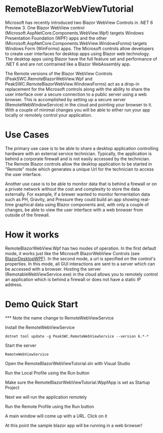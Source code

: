 # RemoteBlazorWebViewTutorial

Microsoft has recently introduced two Blazor WebView Controls in .NET 6 Preview 3. One Blazor WebView control (Microsoft.AspNetCore.Components.WebView.Wpf) targets Windows Presentation Foundation (WPF) apps and
the other (Microsoft.AspNetCore.Components.WebView.WindowsForms) targets Windows Form (WinForms) apps. The Microsoft controls allow developers to create user interfaces for desktop apps using Blazor web technology. The desktop apps using Blazor have the full feature set and performance of .NET 6 and are not contrained like a Blazor WebAssembly app.

The Remote versions of the Blazor WebView Controls (PeakSWC.RemoteBlazorWebView.Wpf and PeakSWC.RemoteBlazorWebView.WindowsForms) act as a drop-in replacement for the Microsoft controls along with the ability to share the user interface over a secure connection to a public server using a web browser. This is accomplished by setting up a secure server (RemoteWebWindowService) in the cloud and pointing your browser to it. 
With a couple of minimal changes you will be able to either run your app locally or remotely control your application.

# Use Cases
The primary use case is to be able to share a desktop application controlling hardware with an external service technician. Typically, the application is behind a corporate firewall and is not easily accessed by the technician. The Remote Blazor controls allow the desktop application to be started in "Remote" mode which generates a unique Url for the technician to access the user interface.

Another use case is to be able to monitor data that is behind a firewall or on a private network without the cost and complexity to store the data externally. For example, if a brewer wanted to monitor fermentation data such as PH, Gravity, and Pressure they could build an app showing real-time graphical data using Blazor components and, with only a couple of changes, be able to view the user interface with a web browser from outside of the firewall. 

# How it works

RemoteBlazorWebView.Wpf has two modes of operation. In the first default mode, it works just like the Microsoft BlazorWebView Controls (see [BlazorDesktopWPF](https://github.com/jorgearteiro/BlazorDesktopWPF)). In the second mode, a url is specified on the control's properties. In this mode, all GUI interactions are sent to a server which can be accessed with a browser. Hosting the server (RemotableWebViewService.exe) in the cloud allows you to remotely control an application which is behind a firewall or does not have a static IP address.


# Demo Quick Start

*** Note the name change to RemoteWebViewService

Install the RemoteWebViewService
```console
dotnet tool update -g PeakSWC.RemoteWebViewService --version 6.*-* 
```

Start the server
```console
RemoteWebViewService
```

Open the RemoteBlazorWebViewTutorial.sln with Visual Studio

Run the Local Profile using the Run button 

Make sure the RemoteBlazorWebViewTutorial.WppfApp is set as Startup Project
  
Next we will run the application remotely

Run the Remote Profile using the Run button

A main window will come up with a URL. Click on it

At this point the sample blazor app will be running in a web browser!





